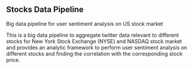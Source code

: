 ## Stocks Data Pipeline
Big data pipeline for user sentiment analysis on US stock market

This is a big data pipeline to aggregate twitter data relevant to different stocks for New York Stock Exchange (NYSE) and NASDAQ stock market and provides an analytic framework to perform user sentiment analysis on different stocks and finding the correlation with the corresponding stock price.